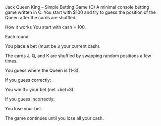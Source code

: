 Jack Queen King – Simple Betting Game (C)
A minimal console betting game written in C.
You start with $100 and try to guess the position of the Queen after the cards are shuffled.

How it works
You start with cash = 100.

Each round:

You place a bet (must be ≤ your current cash).

The cards J, Q, and K are shuffled by swapping random positions a few times.

You guess where the Queen is (1–3).

If you guess correctly:

You win 3× your bet (net +bet×3).

If you guess incorrectly:

You lose your bet.

The game continues until you lose all your cash.
